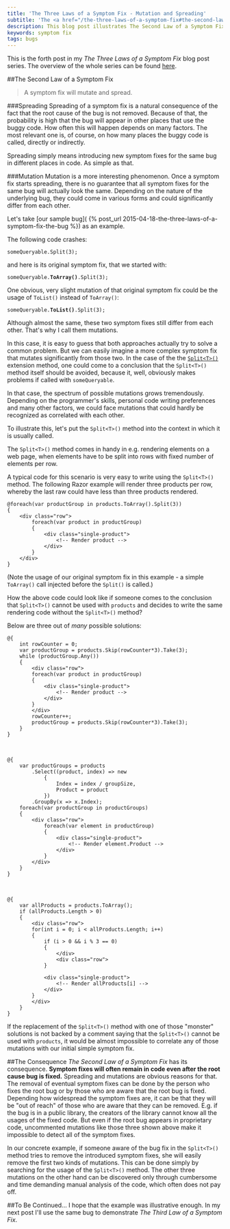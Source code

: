 ```yaml
---
title: 'The Three Laws of a Symptom Fix - Mutation and Spreading'
subtitle: 'The <a href="/the-three-laws-of-a-symptom-fix#the-second-law-a-symptom-fix-will-mutate-and-spread">Second Law of a Symptom Fix</a>, illustrated on a concrete example'
description: This blog post illustrates The Second Law of a Symptom Fix on a concrete example.
keywords: symptom fix
tags: bugs
---
```

<p class='alert alert-info'>
This is the forth post in my <em>The Three Laws of a Symptom Fix</em> blog post series. The overview of the whole series can be found <a href="{% post_url 2015-06-07-the-three-laws-of-a-symptom-fix-overview %}">here</a>.
</p>

##The Second Law of a Symptom Fix
> A symptom fix will mutate and spread.

###Spreading
Spreading of a symptom fix is a natural consequence of the fact that the root cause of the bug is not removed. Because of that, the probability is high that the bug will appear in other places that use the buggy code. How often this will happen depends on many factors. The most relevant one is, of course, on how many places the buggy code is called, directly or indirectly.

Spreading simply means introducing new symptom fixes for the same bug in different places in code. As simple as that.

###Mutation
Mutation is a more interesting phenomenon. Once a symptom fix starts spreading, there is no guarantee that all symptom fixes for the same bug will actually look the same. Depending on the nature of the underlying bug, they could come in various forms and could significantly differ from each other.

Let's take [our sample bug]( {% post_url 2015-04-18-the-three-laws-of-a-symptom-fix-the-bug %}) as an example.

The following code crashes:

    someQueryable.Split(3);

and here is its original symptom fix, that we started with:

<pre><code>someQueryable.<strong>ToArray()</strong>.Split(3);</code></pre>

One obvious, very slight mutation of that original symptom fix could be the usage of `ToList()` instead of `ToArray()`:

<pre><code>someQueryable.<strong>ToList()</strong>.Split(3);</code></pre>

Although almost the same, these two symptom fixes still differ from each other. That's why I call them mutations.

In this case, it is easy to guess that both approaches actually try to solve a common problem. But we can easily imagine a more complex symptom fix that mutates significantly from those two. In the case of the the [`Split<T>()`](https://github.com/ironcev/SwissKnife/blob/master/Source/SwissKnife/Collections/CollectionExtensions.cs) extension method, one could come to a conclusion that the `Split<T>()` method itself should be avoided, because it, well, obviously makes problems if called with `someQueryable`.

In that case, the spectrum of possible mutations grows tremendously. Depending on the programmer's skills, personal code writing preferences and many other factors, we could face mutations that could hardly be recognized as correlated with each other.

To illustrate this, let's put the `Split<T>()` method into the context in which it is usually called.

The `Split<T>()` method comes in handy in e.g. rendering elements on a web page, when elements have to be split into rows with fixed number of elements per row.

A typical code for this scenario is very easy to write using the `Split<T>()` method. The following Razor example will render three products per row, whereby the last raw could have less than three products rendered.

    @foreach(var productGroup in products.ToArray().Split(3))
    {
        <div class="row">
            foreach(var product in productGroup)
            {
                <div class="single-product">
                    <!-- Render product -->
                </div>
            }
        </div>
    }

(Note the usage of our original symptom fix in this example - a simple `ToArray()` call injected before the `Split()` is called.)

How the above code could look like if someone comes to the conclusion that `Split<T>()` cannot be used with `products` and decides to write the same rendering code without the `Split<T>()` method?

Below are three out of *many* possible solutions:

    @{
        int rowCounter = 0;
        var productGroup = products.Skip(rowCounter*3).Take(3);
        while (productGroup.Any())
        {
            <div class="row">
            foreach(var product in productGroup)
            {
                <div class="single-product">
                    <!-- Render product -->
                </div>
            }
            </div>
            rowCounter++;
            productGroup = products.Skip(rowCounter*3).Take(3);
        }
    }

&nbsp;

    @{
        var productGroups = products
            .Select((product, index) => new
                {
                    Index = index / groupSize,
                    Product = product
                })
            .GroupBy(x => x.Index);
        foreach(var productGroup in productGroups)
        {
            <div class="row">
                foreach(var element in productGroup)
                {
                    <div class="single-product">
                        <!-- Render element.Product -->
                    </div>
                }
            </div>
        }
    }

&nbsp;

    @{
        var allProducts = products.ToArray();
        if (allProducts.Length > 0)
        {
            <div class="row">
            for(int i = 0; i < allProducts.Length; i++)
            {
                if (i > 0 && i % 3 == 0)
                {
                    </div>
                    <div class="row">
                }
                
                <div class="single-product">
                    <!-- Render allProducts[i] -->
                </div>
            }
            </div>
        }
    }

If the replacement of the `Split<T>()` method with one of those "monster" solutions is not backed by a comment saying that the `Split<T>()` cannot be used with `products`, it would be almost impossible to correlate any of those mutations with our initial simple symptom fix.

##The Consequence
*The Second Law of a Symptom Fix* has its consequence. **Symptom fixes will often remain in code even after the root cause bug is fixed.** Spreading and mutations are obvious reasons for that. The removal of eventual symptom fixes can be done by the person who fixes the root bug or by those who are aware that the root bug is fixed. Depending how widespread the symptom fixes are, it can be that they will be "out of reach" of those who are aware that they can be removed. E.g. if the bug is in a public library, the creators of the library cannot know all the usages of the fixed code. But even if the root bug appears in proprietary code, uncommented mutations like those three shown above make it impossible to detect all of the symptom fixes.

In our concrete example, if someone aware of the bug fix in the `Split<T>()` method tries to remove the introduced symptom fixes, she will easily remove the first two kinds of mutations. This can be done simply by searching for the usage of the `Split<T>()` method. The other three mutations on the other hand can be discovered only through cumbersome and time demanding manual analysis of the code, which often does not pay off.

##To Be Continued...
I hope that the example was illustrative enough. In my next post I'll use the same bug to demonstrate *The Third Law of a Symptom Fix*.